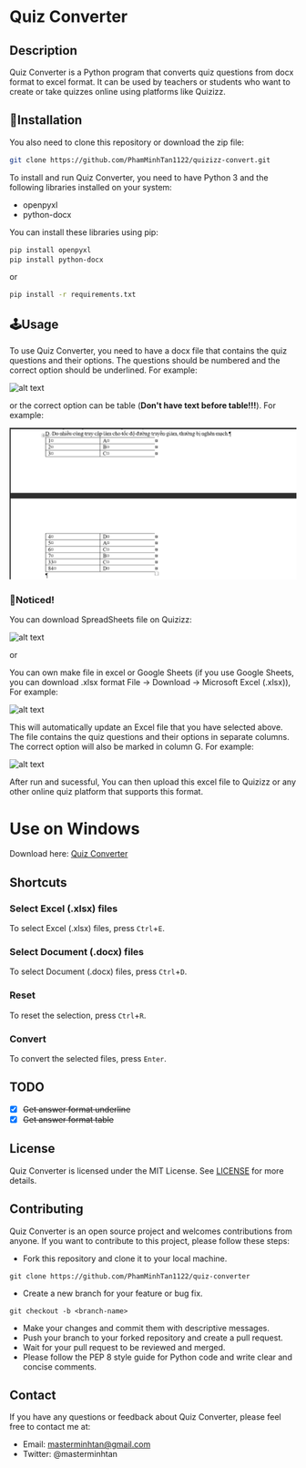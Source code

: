 # **Quiz Converter**

## **Description**

Quiz Converter is a Python program that converts quiz questions from docx format to excel format. It can be used by teachers or students who want to create or take quizzes online using platforms like Quizizz.

## **🎇Installation**

You also need to clone this repository or download the zip file:

```bash 
git clone https://github.com/PhamMinhTan1122/quizizz-convert.git
```


To install and run Quiz Converter, you need to have Python 3 and the following libraries installed on your system:

- openpyxl
- python-docx

You can install these libraries using pip:

```bash
pip install openpyxl
pip install python-docx
```
or

```bash
pip install -r requirements.txt
```

## **🕹Usage**
To use Quiz Converter, you need to have a docx file that contains the quiz questions and their options. The questions should be numbered and the correct option should be underlined. For example:

![alt text](https://raw.githubusercontent.com/PhamMinhTan1122/quizizz-convert/main/public/imgs/data-raw.png "Data-raw")

or the correct option can be table (**Don't have text before table!!!**). For example:

![alt text](https://raw.githubusercontent.com/PhamMinhTan1122/quiz-converter/main/public/imgs/answer-table.png "Answer-table")
<!-- 
Then, you need to run the main.py script from the scripts directory and provide the input and output filenames as arguments. For example:

```bash
python main.py -d <your file docx (Word)> -x <your file xlsx (File SpreadSheets of Quizziz)>
```

or

```bash
python main.py -docx <your file docx (Word)> -xlsx <your file xlsx (File SpreadSheets of Quizziz)>
```

If you have an answer table in a docx file, you should follow these steps:

```bash
python main.py -d <your file docx (Word)> -x <your file xlsx (File SpreadSheets of Quizziz)> --answer-table
```

If you do not have an answer table, you can use the following command to underline the correct answers in the xlsx file:

```bash
python main.py -d <your file docx (Word)> -x <your file xlsx (File SpreadSheets of Quizziz)> --no-answer-table
``` -->

### 🚨Noticed!

You can download SpreadSheets file on Quizizz:

![alt text](https://raw.githubusercontent.com/PhamMinhTan1122/quizizz-convert/main/public/imgs/download-spreadsheets.png "SpreadSheets file")

or

You can own make file in excel or Google Sheets (if you use Google Sheets, you can download .xlsx format File -> Download -> Microsoft Excel (.xlsx)), For example:

![alt text](https://raw.githubusercontent.com/PhamMinhTan1122/quizizz-convert/main/public/imgs/excel_before.png "Excel before")

This will automatically update an Excel file that you have selected above. The file contains the quiz questions and their options in separate columns. The correct option will also be marked in column G. For example:

![alt text](https://raw.githubusercontent.com/PhamMinhTan1122/quizizz-convert/main/public/imgs/excel_after.png "Excel after")

After run and sucessful, You can then upload this excel file to Quizizz or any other online quiz platform that supports this format.
# Use on Windows
Download here:
[Quiz Converter](https://github.com/PhamMinhTan1122/quiz-converter/releases)
## Shortcuts

### Select Excel (.xlsx) files

To select Excel (.xlsx) files, press `Ctrl`+`E`.

### Select Document (.docx) files

To select Document (.docx) files, press `Ctrl`+`D`.

### Reset

To reset the selection, press `Ctrl`+`R`.

### Convert

To convert the selected files, press `Enter`.

## TODO
- [X] ~~Get answer format underline~~
- [X] ~~Get answer format table~~

## License
Quiz Converter is licensed under the MIT License. See [LICENSE](https://raw.githubusercontent.com/PhamMinhTan1122/quiz-converter/main/docs/LICENSE) for more details.

## Contributing
Quiz Converter is an open source project and welcomes contributions from anyone. If you want to contribute to this project, please follow these steps:

- Fork this repository and clone it to your local machine.
```
git clone https://github.com/PhamMinhTan1122/quiz-converter
```
- Create a new branch for your feature or bug fix.
```
git checkout -b <branch-name>
```
- Make your changes and commit them with descriptive messages.
- Push your branch to your forked repository and create a pull request.
- Wait for your pull request to be reviewed and merged.
- Please follow the PEP 8 style guide for Python code and write clear and concise comments.

## Contact
If you have any questions or feedback about Quiz Converter, please feel free to contact me at:

- Email: masterminhtan@gmail.com
- Twitter: @masterminhtan
